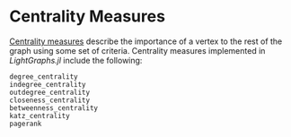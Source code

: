 # Centrality Measures

[Centrality measures](https://en.wikipedia.org/wiki/Centrality) describe the
importance of a vertex to the rest of the graph using some set of criteria.
Centrality measures implemented in *LightGraphs.jl* include the following:

```@docs
degree_centrality
indegree_centrality
outdegree_centrality
closeness_centrality
betweenness_centrality
katz_centrality
pagerank
```
